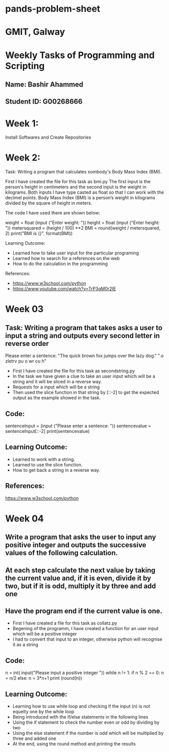 # pands-problem-sheet
# GMIT, Galway

# Weekly Tasks of Programming and Scripting 

## Name: Bashir Ahammed 
## Student ID: G00268666


# Week 1:

Install Softwares and Create Repositories


# Week 2:

Task: Writing a program that calculates sombody's Body Mass Index (BMI). 

First I have created the file for this task as bmi.py
The first input is the person's height in centimeters and the second input is the weight in kilograms. Both inputs I have type casted as float so that I can work with the decimel points.
Body Mass Index (BMI) is a person’s weight in kilograms divided by the square of height in meters.

The code I have used there are shown below:

weight = float (input ("Enter weight: "))
height = float (input ("Enter height: ")) 
metersquared = (height / 100) **2
BMI = round(weight / metersquared, 2)
print("BMI is {}". format(BMI))

Learning Outcome:

* Learned how to take user input for the particular programing
* Learned how to search for a references on the web
* How to do the calculation in the programming

References:

* https://www.w3school.com/python
* https://www.youtube.com/watch?v=TrP3gM0r2IE



# Week 03

## Task: Writing a program that takes asks a user to input a string and outputs every second letter in reverse order
Please enter a sentence: "The quick brown fox jumps over the lazy dog."
".o zletrv pu o wr cu h"


* First I have created the file for this task as secondstring.py
* In the task we have given a clue to take an user input which will be a string and
it will be sliced in a reverse way.
* Requests for a input which will be a string
* Then used the slice function in that string by [::-2] to get the expected output as the example showed in the task. 

## Code:

sentenceInput = (input ("Please enter a sentence: "))
sentencevalue = sentenceInput[::-2]
print(sentencevalue)


## Learning Outcome:

* Learned to work with a string.
* Learned to use the slice function.
* How to get back a string in a reverse way.


## References:

https://www.w3school.com/python




# Week 04

## Write a program that asks the user to input any positive integer and outputs the successive values of the following calculation.
## At each step calculate the next value by taking the current value and, if it is even, divide it by two, but if it is odd, multiply it by three and add one
## Have the program end if the current value is one.


* First I have created a file for this task as collatz.py
* Begening of the programm, I have created a function for an user input which will be a positive integer
* I had to convert that input to an integer, otherwise python will recognise it as a string


## Code:

n = int( input("Please input a positive integer "))
while n != 1:
if n % 2 == 0:
        n = n/2
 else:
    n = 3*n+1
print (round(n))   


## Learning Outcome:

* Learning how to use while loop and checking if the input (n) is not equelty one by the while loop
* Being introduced with the if/else statements in the following lines
* Using the if statement to check the number even or odd by dividing by two
* Using the else statement if the number is odd which will be multiplied by three and added one 
* At the end, using the round method and printing the results












